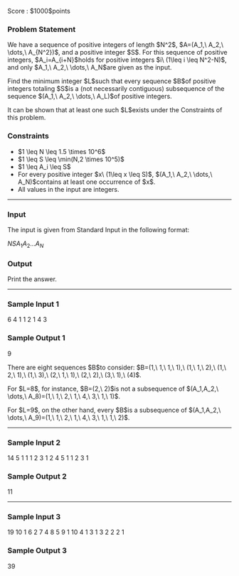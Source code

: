 
<div>

<span>

<span>

<p>
Score : $1000$points
</p>

<div>

<section>

### **Problem Statement**

<p>
We have a sequence of positive integers of length $N^2$, $A=(A_1,\ A_2,\ \dots,\ A_{N^2})$, and a positive integer $S$. For this sequence of positive integers, $A_i=A_{i+N}$holds for positive integers $i\ (1\leq i \leq N^2-N)$, and only $A_1,\ A_2,\ \dots,\ A_N$are given as the input.
</p>

<p>
Find the minimum integer $L$such that every sequence $B$of positive integers totaling $S$is a (not necessarily contiguous) subsequence of the sequence $(A_1,\ A_2,\ \dots,\ A_L)$of positive integers.
</p>

<p>
It can be shown that at least one such $L$exists under the Constraints of this problem.
</p>

</section>

</div>

<div>

<section>

### **Constraints**

<ul>

<li>
$1 \leq N \leq 1.5 \times 10^6$
</li>

<li>
$1 \leq S \leq \min(N,2 \times 10^5)$
</li>

<li>
$1 \leq A_i \leq S$
</li>

<li>
For every positive integer $x\ (1\leq x \leq S)$, $(A_1,\ A_2,\ \dots,\ A_N)$contains at least one occurrence of $x$.
</li>

<li>
All values in the input are integers.
</li>

</ul>

</section>

</div>

---

<div>

<div>

<section>

### **Input**

<p>
The input is given from Standard Input in the following format:
</p>

<div>

$N$$S$$A_1$$A_2$$\dots$$A_N$
</div>

</section>

</div>

<div>

<section>

### **Output**

<p>
Print the answer.
</p>

</section>

</div>

</div>

---

<div>

<section>

### **Sample Input 1**

<div>

6 4
1 1 2 1 4 3

</div>

</section>

</div>

<div>

<section>

### **Sample Output 1**

<div>

9

</div>

<p>
There are eight sequences $B$to consider: $B=(1,\ 1,\ 1,\ 1),\ (1,\ 1,\ 2),\ (1,\ 2,\ 1),\ (1,\ 3),\ (2,\ 1,\ 1),\ (2,\ 2),\ (3,\ 1),\ (4)$.
</p>

<p>
For $L=8$, for instance, $B=(2,\ 2)$is not a subsequence of $(A_1,A_2,\ \dots,\ A_8)=(1,\ 1,\ 2,\ 1,\ 4,\ 3,\ 1,\ 1)$.
</p>

<p>
For $L=9$, on the other hand, every $B$is a subsequence of $(A_1,A_2,\ \dots,\ A_9)=(1,\ 1,\ 2,\ 1,\ 4,\ 3,\ 1,\ 1,\ 2)$.
</p>

</section>

</div>

---

<div>

<section>

### **Sample Input 2**

<div>

14 5
1 1 1 2 3 1 2 4 5 1 1 2 3 1

</div>

</section>

</div>

<div>

<section>

### **Sample Output 2**

<div>

11

</div>

</section>

</div>

---

<div>

<section>

### **Sample Input 3**

<div>

19 10
1 6 2 7 4 8 5 9 1 10 4 1 3 1 3 2 2 2 1

</div>

</section>

</div>

<div>

<section>

### **Sample Output 3**

<div>

39

</div>

</section>

</div>

</span>

</span>

</div>
